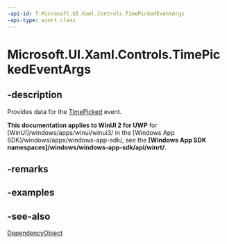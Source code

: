 ```yaml
---
-api-id: T:Microsoft.UI.Xaml.Controls.TimePickedEventArgs
-api-type: winrt class
---
```


<!-- Class syntax.
public class TimePickedEventArgs : Windows.UI.Xaml.DependencyObject, Windows.UI.Xaml.Controls.ITimePickedEventArgs
-->

# Microsoft.UI.Xaml.Controls.TimePickedEventArgs

## -description
Provides data for the [TimePicked](timepickerflyout_timepicked.md) event.

**This documentation applies to WinUI 2 for UWP** for [WinUI]/windows/apps/winui/winui3/ in the [Windows App SDK]/windows/apps/windows-app-sdk/, see the **[Windows App SDK namespaces]/windows/windows-app-sdk/api/winrt/**.

## -remarks

## -examples

## -see-also
[DependencyObject](../microsoft.ui.xaml/dependencyobject.md)
